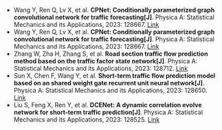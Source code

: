 * Wang Y, Ren Q, Lv X, et al. <b>CPNet: Conditionally parameterized graph convolutional network for traffic forecasting[J]</b>. Physica A: Statistical Mechanics and its Applications, 2023: 128667. [Link](https://www.sciencedirect.com/science/article/pii/S0378437123002224)
* Wang Y, Ren Q, Lv X, et al. <b>CPNet: Conditionally parameterized graph convolutional network for traffic forecasting[J]</b>. Physica A: Statistical Mechanics and its Applications, 2023: 128667. [Link](https://www.sciencedirect.com/science/article/pii/S0378437123002224)
* Zhang W, Zha H, Zhang S, et al. <b>Road section traffic flow prediction method based on the traffic factor state network[J]</b>. Physica A: Statistical Mechanics and its Applications, 2023: 128712. [Link](https://www.sciencedirect.com/science/article/pii/S0378437123002674)
* Sun X, Chen F, Wang Y, et al. <b>Short-term traffic flow prediction model based on an shared weight gate recurrent unit neural network[J]</b>. Physica A: Statistical Mechanics and its Applications, 2023: 128650. [Link](https://www.sciencedirect.com/science/article/pii/S0378437123002054)
* Liu S, Feng X, Ren Y, et al. <b>DCENet: A dynamic correlation evolve network for short-term traffic prediction[J]</b>. Physica A: Statistical Mechanics and its Applications, 2023: 128525. [Link](https://www.sciencedirect.com/science/article/pii/S0378437123000808)
